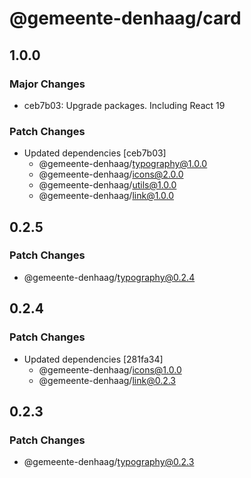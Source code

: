 # @gemeente-denhaag/card

## 1.0.0

### Major Changes

- ceb7b03: Upgrade packages. Including React 19

### Patch Changes

- Updated dependencies [ceb7b03]
  - @gemeente-denhaag/typography@1.0.0
  - @gemeente-denhaag/icons@2.0.0
  - @gemeente-denhaag/utils@1.0.0
  - @gemeente-denhaag/link@1.0.0

## 0.2.5

### Patch Changes

- @gemeente-denhaag/typography@0.2.4

## 0.2.4

### Patch Changes

- Updated dependencies [281fa34]
  - @gemeente-denhaag/icons@1.0.0
  - @gemeente-denhaag/link@0.2.3

## 0.2.3

### Patch Changes

- @gemeente-denhaag/typography@0.2.3
